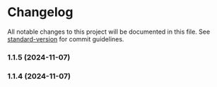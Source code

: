 # Changelog

All notable changes to this project will be documented in this file. See [standard-version](https://github.com/conventional-changelog/standard-version) for commit guidelines.

### 1.1.5 (2024-11-07)

### 1.1.4 (2024-11-07)
